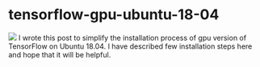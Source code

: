 # tensorflow-gpu-ubuntu-18-04
<img src='images/tf.png'/>
I wrote this post to simplify the  installation process of gpu version of TensorFlow on Ubuntu 18.04. I have described few installation steps here and hope that it will be helpful.

